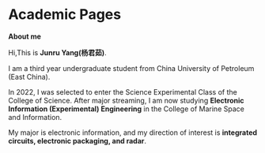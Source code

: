 # Academic Pages
**About me**

Hi,This is **Junru Yang(杨君茹)**.

I am a third year undergraduate student from China University of Petroleum (East China). 

In 2022, I was selected to enter the Science Experimental Class of the College of Science. After major streaming, I am now studying **Electronic Information (Experimental) Engineering** in the College of Marine Space and Information.

My major is electronic information, and my direction of interest is **integrated circuits, electronic packaging, and radar**.




    
